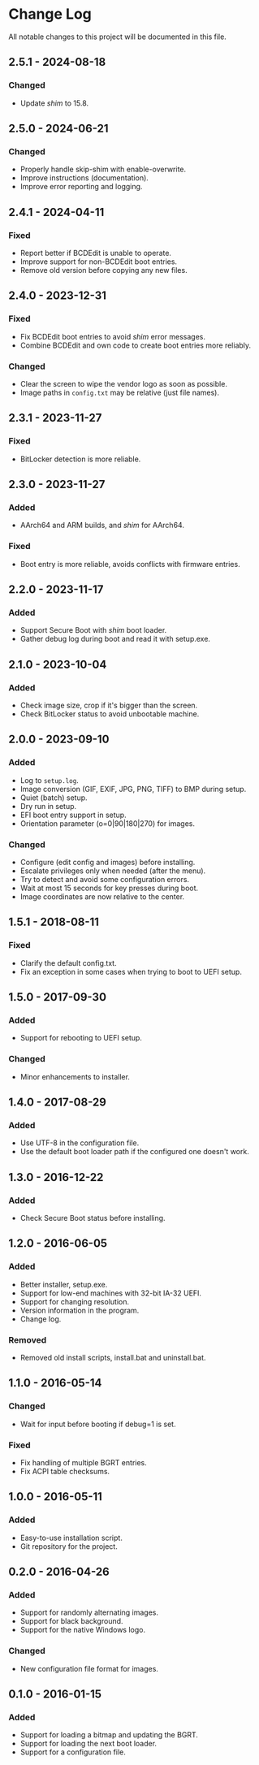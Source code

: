 # Change Log

All notable changes to this project will be documented in this file.

## 2.5.1 - 2024-08-18

### Changed
- Update *shim* to 15.8.

## 2.5.0 - 2024-06-21

### Changed
- Properly handle skip-shim with enable-overwrite.
- Improve instructions (documentation).
- Improve error reporting and logging.

## 2.4.1 - 2024-04-11

### Fixed
- Report better if BCDEdit is unable to operate.
- Improve support for non-BCDEdit boot entries.
- Remove old version before copying any new files.

## 2.4.0 - 2023-12-31

### Fixed
- Fix BCDEdit boot entries to avoid *shim* error messages.
- Combine BCDEdit and own code to create boot entries more reliably.

### Changed
- Clear the screen to wipe the vendor logo as soon as possible.
- Image paths in `config.txt` may be relative (just file names).

## 2.3.1 - 2023-11-27

### Fixed
- BitLocker detection is more reliable.

## 2.3.0 - 2023-11-27

### Added
- AArch64 and ARM builds, and *shim* for AArch64.

### Fixed
- Boot entry is more reliable, avoids conflicts with firmware entries.

## 2.2.0 - 2023-11-17

### Added
- Support Secure Boot with *shim* boot loader.
- Gather debug log during boot and read it with setup.exe.

## 2.1.0 - 2023-10-04

### Added
- Check image size, crop if it's bigger than the screen.
- Check BitLocker status to avoid unbootable machine.

## 2.0.0 - 2023-09-10

### Added
- Log to `setup.log`.
- Image conversion (GIF, EXIF, JPG, PNG, TIFF) to BMP during setup.
- Quiet (batch) setup.
- Dry run in setup.
- EFI boot entry support in setup.
- Orientation parameter (o=0|90|180|270) for images.

### Changed
- Configure (edit config and images) before installing.
- Escalate privileges only when needed (after the menu).
- Try to detect and avoid some configuration errors.
- Wait at most 15 seconds for key presses during boot.
- Image coordinates are now relative to the center.

## 1.5.1 - 2018-08-11

### Fixed
- Clarify the default config.txt.
- Fix an exception in some cases when trying to boot to UEFI setup.

## 1.5.0 - 2017-09-30

### Added
- Support for rebooting to UEFI setup.

### Changed
- Minor enhancements to installer.

## 1.4.0 - 2017-08-29

### Added
- Use UTF-8 in the configuration file.
- Use the default boot loader path if the configured one doesn't work.

## 1.3.0 - 2016-12-22

### Added
- Check Secure Boot status before installing.

## 1.2.0 - 2016-06-05

### Added
- Better installer, setup.exe.
- Support for low-end machines with 32-bit IA-32 UEFI.
- Support for changing resolution.
- Version information in the program.
- Change log.

### Removed
- Removed old install scripts, install.bat and uninstall.bat.

## 1.1.0 - 2016-05-14

### Changed
- Wait for input before booting if debug=1 is set.

### Fixed
- Fix handling of multiple BGRT entries.
- Fix ACPI table checksums.

## 1.0.0 - 2016-05-11

### Added
- Easy-to-use installation script.
- Git repository for the project.

## 0.2.0 - 2016-04-26

### Added
- Support for randomly alternating images.
- Support for black background.
- Support for the native Windows logo.

### Changed
- New configuration file format for images.

## 0.1.0 - 2016-01-15

### Added
- Support for loading a bitmap and updating the BGRT.
- Support for loading the next boot loader.
- Support for a configuration file.
